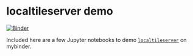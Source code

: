 # localtileserver demo

[![Binder](https://mybinder.org/badge_logo.svg)](https://mybinder.org/v2/gh/banesullivan/localtileserver-demo/HEAD)

Included here are a few Jupyter notebooks to demo [`localtileserver`](https://github.com/banesullivan/localtileserver) on mybinder.
